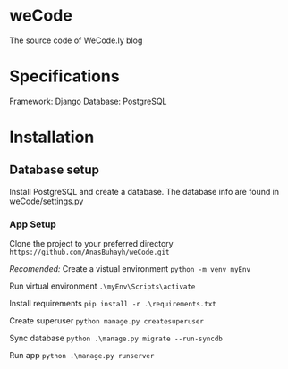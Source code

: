 # weCode
The source code of WeCode.ly blog

# Specifications
Framework: Django
Database: PostgreSQL

# Installation

## Database setup

Install PostgreSQL and create a database. The database info are found in weCode/settings.py

### App Setup

Clone the project to your preferred directory
`https://github.com/AnasBuhayh/weCode.git`

*Recomended:* Create a vistual environment
`python -m venv myEnv`

Run virtual environment
`.\myEnv\Scripts\activate`

Install requirements
`pip install -r .\requirements.txt`

Create superuser
`python manage.py createsuperuser`

Sync database
`python .\manage.py migrate --run-syncdb`

Run app
`python .\manage.py runserver`

